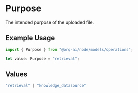 # Purpose

The intended purpose of the uploaded file.

## Example Usage

```typescript
import { Purpose } from "@orq-ai/node/models/operations";

let value: Purpose = "retrieval";
```

## Values

```typescript
"retrieval" | "knowledge_datasource"
```
